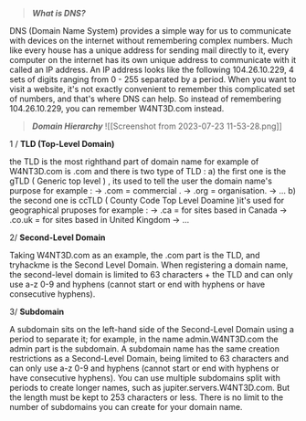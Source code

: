 
>**_What is DNS?_** 

DNS (Domain Name System) provides a simple way for us to communicate with devices on the internet without remembering complex numbers. Much like every house has a unique address for sending mail directly to it, every computer on the internet has its own unique address to communicate with it called an IP address. An IP address looks like the following 104.26.10.229, 4 sets of digits ranging from 0 - 255 separated by a period. When you want to visit a website, it's not exactly convenient to remember this complicated set of numbers, and that's where DNS can help. So instead of remembering 104.26.10.229, you can remember W4NT3D.com instead.


>**_Domain Hierarchy_**
![[Screenshot from 2023-07-23 11-53-28.png]]

1 /     **TLD (Top-Level Domain)**

the TLD is the most righthand part of domain name for example of W4NT3D.com is .com
and there is two type of TLD :
		a) the first one is the gTLD  ( Generic top level ) , its used to tell the user the domain name's purpose for example :
					->  .com = commercial .
					->  .org  =  organisation.
					-> ...
b) the second one is ccTLD ( County Code Top Level Doamine )it's used for geographical pruposes for example :
					->  .ca = for sites based in Canada
					->  .co.uk = for sites based in United Kingdom 
					-> ...   

2/      **Second-Level Domain**

Taking W4NT3D.com as an example, the .com part is the TLD, and tryhackme is the Second Level Domain. When registering a domain name, the second-level domain is limited to 63 characters + the TLD and can only use a-z 0-9 and hyphens (cannot start or end with hyphens or have consecutive hyphens).

3/       **Subdomain**  

A subdomain sits on the left-hand side of the Second-Level Domain using a period to separate it; for example, in the name admin.W4NT3D.com the admin part is the subdomain. A subdomain name has the same creation restrictions as a Second-Level Domain, being limited to 63 characters and can only use a-z 0-9 and hyphens (cannot start or end with hyphens or have consecutive hyphens). You can use multiple subdomains split with periods to create longer names, such as jupiter.servers.W4NT3D.com. But the length must be kept to 253 characters or less. There is no limit to the number of subdomains you can create for your domain name.